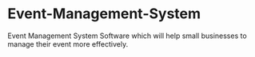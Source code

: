 # Event-Management-System
Event Management System Software which will help small businesses to  manage their event more effectively.
